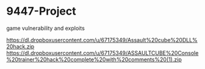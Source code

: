 9447-Project
============

game vulnerability and exploits

https://dl.dropboxusercontent.com/u/67175349/Assault%20cube%20DLL%20hack.zip
https://dl.dropboxusercontent.com/u/67175349/ASSAULTCUBE%20Console%20trainer%20hack%20complete%20with%20comments%20(1).zip
